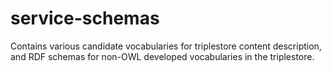 # service-schemas
Contains various candidate vocabularies for triplestore content description, and RDF schemas for non-OWL developed vocabularies in the triplestore.
